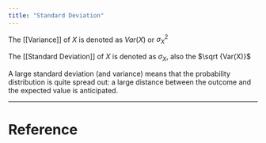 ```yaml
---
title: "Standard Deviation"
---
```


The [[Variance]] of $X$ is denoted as $Var(X)$ or $\sigma ^2_X$  

The [[Standard Deviation]] of $X$ is denoted as $\sigma _X$, also the $\sqrt {Var(X)}$ 

A large standard deviation (and variance) means that the probability distribution is quite spread out: a large distance between the outcome and the expected value is anticipated.




---



# Reference 

